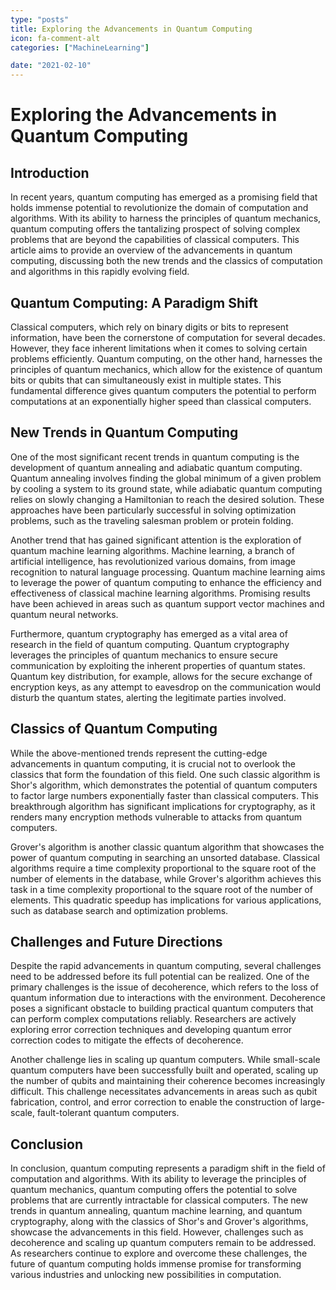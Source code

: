 ```yaml
---
type: "posts"
title: Exploring the Advancements in Quantum Computing
icon: fa-comment-alt
categories: ["MachineLearning"]

date: "2021-02-10"
---
```




# Exploring the Advancements in Quantum Computing

## Introduction

In recent years, quantum computing has emerged as a promising field that holds immense potential to revolutionize the domain of computation and algorithms. With its ability to harness the principles of quantum mechanics, quantum computing offers the tantalizing prospect of solving complex problems that are beyond the capabilities of classical computers. This article aims to provide an overview of the advancements in quantum computing, discussing both the new trends and the classics of computation and algorithms in this rapidly evolving field.

## Quantum Computing: A Paradigm Shift

Classical computers, which rely on binary digits or bits to represent information, have been the cornerstone of computation for several decades. However, they face inherent limitations when it comes to solving certain problems efficiently. Quantum computing, on the other hand, harnesses the principles of quantum mechanics, which allow for the existence of quantum bits or qubits that can simultaneously exist in multiple states. This fundamental difference gives quantum computers the potential to perform computations at an exponentially higher speed than classical computers.

## New Trends in Quantum Computing

One of the most significant recent trends in quantum computing is the development of quantum annealing and adiabatic quantum computing. Quantum annealing involves finding the global minimum of a given problem by cooling a system to its ground state, while adiabatic quantum computing relies on slowly changing a Hamiltonian to reach the desired solution. These approaches have been particularly successful in solving optimization problems, such as the traveling salesman problem or protein folding.

Another trend that has gained significant attention is the exploration of quantum machine learning algorithms. Machine learning, a branch of artificial intelligence, has revolutionized various domains, from image recognition to natural language processing. Quantum machine learning aims to leverage the power of quantum computing to enhance the efficiency and effectiveness of classical machine learning algorithms. Promising results have been achieved in areas such as quantum support vector machines and quantum neural networks.

Furthermore, quantum cryptography has emerged as a vital area of research in the field of quantum computing. Quantum cryptography leverages the principles of quantum mechanics to ensure secure communication by exploiting the inherent properties of quantum states. Quantum key distribution, for example, allows for the secure exchange of encryption keys, as any attempt to eavesdrop on the communication would disturb the quantum states, alerting the legitimate parties involved.

## Classics of Quantum Computing

While the above-mentioned trends represent the cutting-edge advancements in quantum computing, it is crucial not to overlook the classics that form the foundation of this field. One such classic algorithm is Shor's algorithm, which demonstrates the potential of quantum computers to factor large numbers exponentially faster than classical computers. This breakthrough algorithm has significant implications for cryptography, as it renders many encryption methods vulnerable to attacks from quantum computers.

Grover's algorithm is another classic quantum algorithm that showcases the power of quantum computing in searching an unsorted database. Classical algorithms require a time complexity proportional to the square root of the number of elements in the database, while Grover's algorithm achieves this task in a time complexity proportional to the square root of the number of elements. This quadratic speedup has implications for various applications, such as database search and optimization problems.

## Challenges and Future Directions

Despite the rapid advancements in quantum computing, several challenges need to be addressed before its full potential can be realized. One of the primary challenges is the issue of decoherence, which refers to the loss of quantum information due to interactions with the environment. Decoherence poses a significant obstacle to building practical quantum computers that can perform complex computations reliably. Researchers are actively exploring error correction techniques and developing quantum error correction codes to mitigate the effects of decoherence.

Another challenge lies in scaling up quantum computers. While small-scale quantum computers have been successfully built and operated, scaling up the number of qubits and maintaining their coherence becomes increasingly difficult. This challenge necessitates advancements in areas such as qubit fabrication, control, and error correction to enable the construction of large-scale, fault-tolerant quantum computers.

## Conclusion

In conclusion, quantum computing represents a paradigm shift in the field of computation and algorithms. With its ability to leverage the principles of quantum mechanics, quantum computing offers the potential to solve problems that are currently intractable for classical computers. The new trends in quantum annealing, quantum machine learning, and quantum cryptography, along with the classics of Shor's and Grover's algorithms, showcase the advancements in this field. However, challenges such as decoherence and scaling up quantum computers remain to be addressed. As researchers continue to explore and overcome these challenges, the future of quantum computing holds immense promise for transforming various industries and unlocking new possibilities in computation.